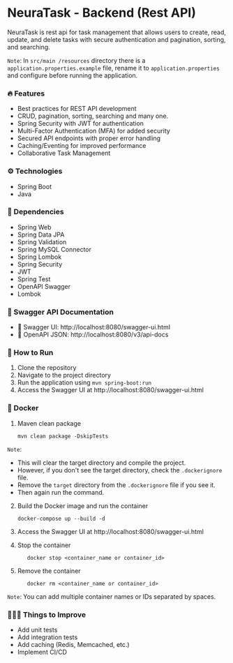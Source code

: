 # NeuraTask - Backend (Rest API)

NeuraTask is rest api for task management that allows users to create, read, update, and delete tasks with secure authentication and pagination, sorting, and searching.

`Note`: In `src/main
/resources` directory there is a `application.properties.example` file, rename it to `application.properties` and configure before running the application.

### 🔥 Features

- Best practices for REST API development
- CRUD, pagination, sorting, searching and many one.
- Spring Security with JWT for authentication
- Multi-Factor Authentication (MFA) for added security
- Secured API endpoints with proper error handling
- Caching/Eventing for improved performance
- Collaborative Task Management

### ⚙️ Technologies

- Spring Boot
- Java

### 📝 Dependencies

- Spring Web
- Spring Data JPA
- Spring Validation
- Spring MySQL Connector
- Spring Lombok
- Spring Security
- JWT
- Spring Test
- OpenAPI Swagger
- Lombok

### 📃 Swagger API Documentation

- 🔗 Swagger UI: http://localhost:8080/swagger-ui.html
- 🔗 OpenAPI JSON: http://localhost:8080/v3/api-docs

### 🚀 How to Run

1. Clone the repository
2. Navigate to the project directory
3. Run the application using `mvn spring-boot:run`
4. Access the Swagger UI at http://localhost:8080/swagger-ui.html

### 🦈 Docker

1. Maven clean package
    ```
    mvn clean package -DskipTests
   ```
`Note`:
- This will clear the target directory and compile the project. 
- However, if you don't see the target directory, check the `.dockerignore` file. 
- Remove the `target` directory from the `.dockerignore` file if you see it. 
- Then again run the command.

2. Build the Docker image and run the container
    ```
   docker-compose up --build -d
   ```
3. Access the Swagger UI at http://localhost:8080/swagger-ui.html
   
4. Stop the container
   ```
      docker stop <container_name or container_id>
   ```
5. Remove the container
   ```
      docker rm <container_name or container_id>
   ```
`Note`: You can add multiple container names or IDs separated by spaces.

### 💁🏻‍♂️ Things to Improve

- Add unit tests
- Add integration tests
- Add caching (Redis, Memcached, etc.)
- Implement CI/CD
